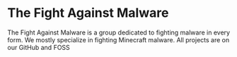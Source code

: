 # The Fight Against Malware
The Fight Against Malware is a group dedicated to fighting malware in every form. We mostly specialize in fighting Minecraft malware.
All projects are on our GitHub and FOSS

